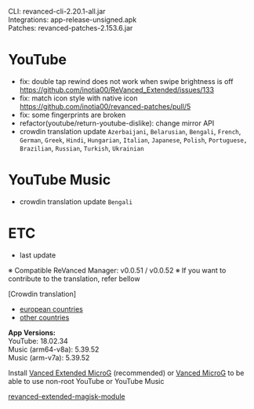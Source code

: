 CLI: revanced-cli-2.20.1-all.jar  
Integrations: app-release-unsigned.apk  
Patches: revanced-patches-2.153.6.jar  

YouTube
==
- fix: double tap rewind does not work when swipe brightness is off https://github.com/inotia00/ReVanced_Extended/issues/133
- fix: match icon style with native icon https://github.com/inotia00/revanced-patches/pull/5
- fix: some fingerprints are broken
- refactor(youtube/return-youtube-dislike): change mirror API
- crowdin translation update
`Azerbaijani`, `Belarusian`, `Bengali`, `French`, `German`, `Greek`, `Hindi`, `Hungarian`, `Italian`, `Japanese`, `Polish`, `Portuguese, Brazilian`, `Russian`, `Turkish`, `Ukrainian`

YouTube Music
==
- crowdin translation update
`Bengali`

ETC
==
- last update

※ Compatible ReVanced Manager: v0.0.51 / v0.0.52
※ If you want to contribute to the translation, refer bellow

[Crowdin translation]
- [european countries](https://crowdin.com/project/revancedextendedeu)
- [other countries](https://crowdin.com/project/revancedextended)
  
**App Versions:**  
YouTube: 18.02.34  
Music (arm64-v8a): 5.39.52  
Music (arm-v7a): 5.39.52  

Install [Vanced Extended MicroG](https://github.com/inotia00/VancedMicroG/releases) (recommended) or [Vanced MicroG](https://github.com/TeamVanced/VancedMicroG/releases) to be able to use non-root YouTube or YouTube Music  

[revanced-extended-magisk-module](https://github.com/MatadorProBr/revanced-extended-magisk-module)  
